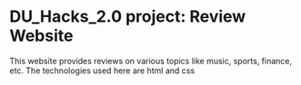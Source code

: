 # DU_Hacks_2.0 project: Review Website
This website provides reviews on various topics like music, sports, finance, etc.
The technologies used here are html and css
